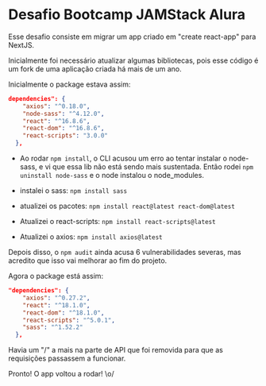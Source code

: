 # Desafio Bootcamp JAMStack Alura

Esse desafio consiste em migrar um app criado em "create react-app" para NextJS.

Inicialmente foi necessário atualizar algumas bibliotecas, pois esse código é um fork de uma aplicação criada há mais de um ano.

Inicialmente o package estava assim:

```json
dependencies": {
    "axios": "^0.18.0",
    "node-sass": "^4.12.0",
    "react": "^16.8.6",
    "react-dom": "^16.8.6",
    "react-scripts": "3.0.0"
  },
```

- Ao rodar `npm install`, o CLI acusou um erro ao tentar instalar o node-sass, e vi que essa lib não está sendo mais sustentada. Então rodei `npm uninstall node-sass` e o node instalou o node_modules.

- instalei o sass: `npm install sass`

- atualizei os pacotes: `npm install react@latest react-dom@latest`

- Atualizei o react-scripts: `npm install react-scripts@latest`

- Atualizei o axios: `npm install axios@latest`

Depois disso, o `npm audit` ainda acusa 6 vulnerabilidades severas, mas acredito que isso vai melhorar ao fim do projeto.

Agora o package está assim:

```json
"dependencies": {
    "axios": "^0.27.2",
    "react": "^18.1.0",
    "react-dom": "^18.1.0",
    "react-scripts": "^5.0.1",
    "sass": "^1.52.2"
  },
```

Havia um "/" a mais na parte de API que foi removida para que as requisições passassem a funcionar.

Pronto! O app voltou a rodar! \o/
